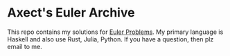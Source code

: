 # Axect's Euler Archive

This repo contains my solutions for [Euler Problems](https://projecteuler.net/archives). My primary language is Haskell and also use Rust, Julia, Python. If you have a question, then plz email to me.
